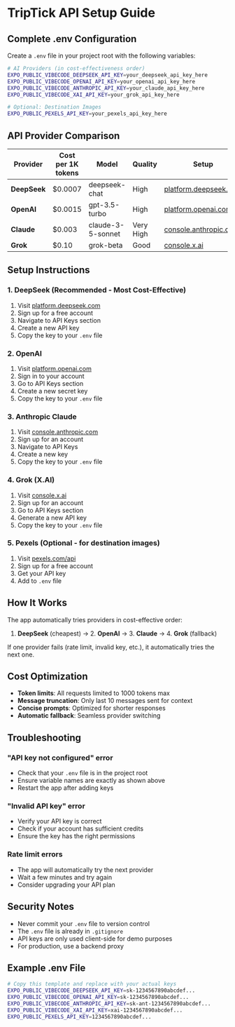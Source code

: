 # TripTick API Setup Guide

## Complete .env Configuration

Create a `.env` file in your project root with the following variables:

```bash
# AI Providers (in cost-effectiveness order)
EXPO_PUBLIC_VIBECODE_DEEPSEEK_API_KEY=your_deepseek_api_key_here
EXPO_PUBLIC_VIBECODE_OPENAI_API_KEY=your_openai_api_key_here
EXPO_PUBLIC_VIBECODE_ANTHROPIC_API_KEY=your_claude_api_key_here
EXPO_PUBLIC_VIBECODE_XAI_API_KEY=your_grok_api_key_here

# Optional: Destination Images
EXPO_PUBLIC_PEXELS_API_KEY=your_pexels_api_key_here
```

## API Provider Comparison

| Provider | Cost per 1K tokens | Model | Quality | Setup |
|----------|-------------------|-------|---------|-------|
| **DeepSeek** | $0.0007 | deepseek-chat | High | [platform.deepseek.com](https://platform.deepseek.com) |
| **OpenAI** | $0.0015 | gpt-3.5-turbo | High | [platform.openai.com](https://platform.openai.com/api-keys) |
| **Claude** | $0.003 | claude-3-5-sonnet | Very High | [console.anthropic.com](https://console.anthropic.com) |
| **Grok** | $0.10 | grok-beta | Good | [console.x.ai](https://console.x.ai) |

## Setup Instructions

### 1. DeepSeek (Recommended - Most Cost-Effective)
1. Visit [platform.deepseek.com](https://platform.deepseek.com)
2. Sign up for a free account
3. Navigate to API Keys section
4. Create a new API key
5. Copy the key to your `.env` file

### 2. OpenAI
1. Visit [platform.openai.com](https://platform.openai.com/api-keys)
2. Sign in to your account
3. Go to API Keys section
4. Create a new secret key
5. Copy the key to your `.env` file

### 3. Anthropic Claude
1. Visit [console.anthropic.com](https://console.anthropic.com)
2. Sign up for an account
3. Navigate to API Keys
4. Create a new key
5. Copy the key to your `.env` file

### 4. Grok (X.AI)
1. Visit [console.x.ai](https://console.x.ai)
2. Sign up for an account
3. Go to API Keys section
4. Generate a new API key
5. Copy the key to your `.env` file

### 5. Pexels (Optional - for destination images)
1. Visit [pexels.com/api](https://pexels.com/api)
2. Sign up for a free account
3. Get your API key
4. Add to `.env` file

## How It Works

The app automatically tries providers in cost-effective order:

1. **DeepSeek** (cheapest) → 2. **OpenAI** → 3. **Claude** → 4. **Grok** (fallback)

If one provider fails (rate limit, invalid key, etc.), it automatically tries the next one.

## Cost Optimization

- **Token limits**: All requests limited to 1000 tokens max
- **Message truncation**: Only last 10 messages sent for context
- **Concise prompts**: Optimized for shorter responses
- **Automatic fallback**: Seamless provider switching

## Troubleshooting

### "API key not configured" error
- Check that your `.env` file is in the project root
- Ensure variable names are exactly as shown above
- Restart the app after adding keys

### "Invalid API key" error
- Verify your API key is correct
- Check if your account has sufficient credits
- Ensure the key has the right permissions

### Rate limit errors
- The app will automatically try the next provider
- Wait a few minutes and try again
- Consider upgrading your API plan

## Security Notes

- Never commit your `.env` file to version control
- The `.env` file is already in `.gitignore`
- API keys are only used client-side for demo purposes
- For production, use a backend proxy

## Example .env File

```bash
# Copy this template and replace with your actual keys
EXPO_PUBLIC_VIBECODE_DEEPSEEK_API_KEY=sk-1234567890abcdef...
EXPO_PUBLIC_VIBECODE_OPENAI_API_KEY=sk-1234567890abcdef...
EXPO_PUBLIC_VIBECODE_ANTHROPIC_API_KEY=sk-ant-1234567890abcdef...
EXPO_PUBLIC_VIBECODE_XAI_API_KEY=xai-1234567890abcdef...
EXPO_PUBLIC_PEXELS_API_KEY=1234567890abcdef...
```
